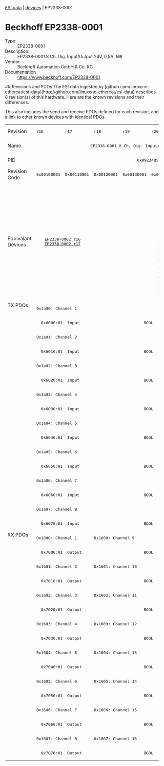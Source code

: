 <div class="nav"><a href="/esi-data">ESI data</a> | <a href="/esi-data/devices">devices</a> | EP2338-0001</div>

#  Beckhoff EP2338-0001

<dl>
  <dt>Type:</dt><dd>EP2338-0001</dd>
  <dt>Description:</dt><dd>EP2338-0001 8 Ch. Dig. Input/Output 24V, 0,5A, M8</dd>
  <dt>Vendor</dt><dd>Beckhoff Automation GmbH & Co. KG</dd>
  <dt>Documentation</dt><dd><a href="https://www.beckhoff.com/EP2338-0001">https://www.beckhoff.com/EP2338-0001</a></dd>
</dl>
## Revisions and PDOs
The ESI data ingested by [github.com/linuxcnc-ethercat/esi-data](http://github.com/linuxcnc-ethercat/esi-data) describes 8 revision(s) of this hardware.  Here are the known revisions and their differences.

This also includes the send and receive PDOs defined for each revision, and a link to other known devices with identical PDOs.

<table>
<tr >
<td class="first">Revision</td>
<td ><pre>r16</pre></td>
<td ><pre>r17</pre></td>
<td ><pre>r18</pre></td>
<td ><pre>r19</pre></td>
<td ><pre>r20</pre></td>
<td ><pre>r21</pre></td>
<td ><pre>r22</pre></td>
<td ><pre>r23</pre></td>
</tr>
<tr >
<td class="first">Name</td>
<td  colspan=8 align="center"><pre>EP2338-0001 8 Ch. Dig. Input/Output 24V, 0,5A, M8</pre></td>
</tr>
<tr >
<td class="first">PID</td>
<td  colspan=8 align="center"><pre>0x09224052</pre></td>
</tr>
<tr >
<td class="first">Revision Code</td>
<td ><pre>0x00100001</pre></td>
<td ><pre>0x00110001</pre></td>
<td ><pre>0x00120001</pre></td>
<td ><pre>0x00130001</pre></td>
<td ><pre>0x00140001</pre></td>
<td ><pre>0x00150001</pre></td>
<td ><pre>0x00160001</pre></td>
<td ><pre>0x00170001</pre></td>
</tr>
<tr >
<td class="first">Equivalant Devices</td>
<td  colspan=2 align="center"><pre><a href="EP2338-0002">EP2338-0002 r16</a><br/><a href="EP2338-0002">EP2338-0002 r17</a></pre></td>
<td  colspan=6 align="center"><pre><a href="EP2338-0002">EP2338-0002 r18</a><br/><a href="EP2338-0002">EP2338-0002 r19</a><br/><a href="EP2338-0002">EP2338-0002 r20</a><br/><a href="EP2338-0002">EP2338-0002 r21</a><br/><a href="EP2338-0002">EP2338-0002 r22</a><br/><a href="EP2338-0002">EP2338-0002 r23</a><br/><a href="EP2338-1001">EP2338-1001 r16</a><br/><a href="EP2338-1001">EP2338-1001 r17</a><br/><a href="EP2338-1001">EP2338-1001 r18</a><br/><a href="EP2338-1002">EP2338-1002 r16</a><br/><a href="EP2338-1002">EP2338-1002 r17</a><br/><a href="EP2338-1002">EP2338-1002 r18</a><br/><a href="EPP2338-0001">EPP2338-0001 r16</a><br/><a href="EPP2338-0001">EPP2338-0001 r17</a><br/><a href="EPP2338-0001">EPP2338-0001 r18</a><br/><a href="EPP2338-0002">EPP2338-0002 r16</a><br/><a href="EPP2338-0002">EPP2338-0002 r17</a><br/><a href="EPP2338-0002">EPP2338-0002 r18</a><br/><a href="EPP2338-1001">EPP2338-1001 r17</a><br/><a href="EPP2338-1001">EPP2338-1001 r18</a><br/><a href="EPP2338-1001">EPP2338-1001 r19</a><br/><a href="EPP2338-1002">EPP2338-1002 r17</a><br/><a href="EPP2338-1002">EPP2338-1002 r18</a><br/><a href="EPP2338-1002">EPP2338-1002 r19</a></pre></td>
</tr>
<tr class="txpdo pdosection">
<td class="first" rowspan=16 valign=top>TX PDOs</td>
<td colspan=8 align="left"><pre>0x1a00: Channel 1</pre></td>
<td></td>
</tr>
<tr class="txpdo">
<td  colspan=8 align="left"><pre>  0x6000:01  Input                           BOOL</pre></td>
</tr>
<tr class="txpdo pdosection">
<td  colspan=8 align="left"><pre>0x1a01: Channel 2</pre></td>
</tr>
<tr class="txpdo">
<td  colspan=8 align="left"><pre>  0x6010:01  Input                           BOOL</pre></td>
</tr>
<tr class="txpdo pdosection">
<td  colspan=8 align="left"><pre>0x1a02: Channel 3</pre></td>
</tr>
<tr class="txpdo">
<td  colspan=8 align="left"><pre>  0x6020:01  Input                           BOOL</pre></td>
</tr>
<tr class="txpdo pdosection">
<td  colspan=8 align="left"><pre>0x1a03: Channel 4</pre></td>
</tr>
<tr class="txpdo">
<td  colspan=8 align="left"><pre>  0x6030:01  Input                           BOOL</pre></td>
</tr>
<tr class="txpdo pdosection">
<td  colspan=8 align="left"><pre>0x1a04: Channel 5</pre></td>
</tr>
<tr class="txpdo">
<td  colspan=8 align="left"><pre>  0x6040:01  Input                           BOOL</pre></td>
</tr>
<tr class="txpdo pdosection">
<td  colspan=8 align="left"><pre>0x1a05: Channel 6</pre></td>
</tr>
<tr class="txpdo">
<td  colspan=8 align="left"><pre>  0x6050:01  Input                           BOOL</pre></td>
</tr>
<tr class="txpdo pdosection">
<td  colspan=8 align="left"><pre>0x1a06: Channel 7</pre></td>
</tr>
<tr class="txpdo">
<td  colspan=8 align="left"><pre>  0x6060:01  Input                           BOOL</pre></td>
</tr>
<tr class="txpdo pdosection">
<td  colspan=8 align="left"><pre>0x1a07: Channel 8</pre></td>
</tr>
<tr class="txpdo">
<td  colspan=8 align="left"><pre>  0x6070:01  Input                           BOOL</pre></td>
</tr>
<tr class="rxpdo pdosection">
<td class="first" rowspan=16 valign=top>RX PDOs</td>
<td colspan=2 align="left"><pre>0x1600: Channel 1</pre></td>
<td colspan=6 align="left"><pre>0x1600: Channel 9</pre></td>
<td></td>
</tr>
<tr class="rxpdo">
<td  colspan=8 align="left"><pre>  0x7000:01  Output                          BOOL</pre></td>
</tr>
<tr class="rxpdo pdosection">
<td  colspan=2 align="left"><pre>0x1601: Channel 2</pre></td>
<td  colspan=6 align="left"><pre>0x1601: Channel 10</pre></td>
</tr>
<tr class="rxpdo">
<td  colspan=8 align="left"><pre>  0x7010:01  Output                          BOOL</pre></td>
</tr>
<tr class="rxpdo pdosection">
<td  colspan=2 align="left"><pre>0x1602: Channel 3</pre></td>
<td  colspan=6 align="left"><pre>0x1602: Channel 11</pre></td>
</tr>
<tr class="rxpdo">
<td  colspan=8 align="left"><pre>  0x7020:01  Output                          BOOL</pre></td>
</tr>
<tr class="rxpdo pdosection">
<td  colspan=2 align="left"><pre>0x1603: Channel 4</pre></td>
<td  colspan=6 align="left"><pre>0x1603: Channel 12</pre></td>
</tr>
<tr class="rxpdo">
<td  colspan=8 align="left"><pre>  0x7030:01  Output                          BOOL</pre></td>
</tr>
<tr class="rxpdo pdosection">
<td  colspan=2 align="left"><pre>0x1604: Channel 5</pre></td>
<td  colspan=6 align="left"><pre>0x1604: Channel 13</pre></td>
</tr>
<tr class="rxpdo">
<td  colspan=8 align="left"><pre>  0x7040:01  Output                          BOOL</pre></td>
</tr>
<tr class="rxpdo pdosection">
<td  colspan=2 align="left"><pre>0x1605: Channel 6</pre></td>
<td  colspan=6 align="left"><pre>0x1605: Channel 14</pre></td>
</tr>
<tr class="rxpdo">
<td  colspan=8 align="left"><pre>  0x7050:01  Output                          BOOL</pre></td>
</tr>
<tr class="rxpdo pdosection">
<td  colspan=2 align="left"><pre>0x1606: Channel 7</pre></td>
<td  colspan=6 align="left"><pre>0x1606: Channel 15</pre></td>
</tr>
<tr class="rxpdo">
<td  colspan=8 align="left"><pre>  0x7060:01  Output                          BOOL</pre></td>
</tr>
<tr class="rxpdo pdosection">
<td  colspan=2 align="left"><pre>0x1607: Channel 8</pre></td>
<td  colspan=6 align="left"><pre>0x1607: Channel 16</pre></td>
</tr>
<tr class="rxpdo">
<td  colspan=8 align="left"><pre>  0x7070:01  Output                          BOOL</pre></td>
</tr>
</table>
